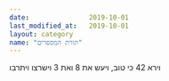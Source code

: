 ```yaml
---
date:               2019-10-01
last_modified_at:   2019-10-01
layout: category
name: "תורת המספרים"
---
```

וירא 42 כי טוב, ויעש את 8 ואת 3 וישרצו ויתרבו